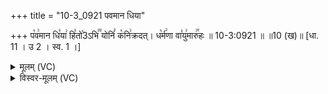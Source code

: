 +++
title = "10-3_0921 पवमान धिया"

+++
प꣡व꣢मान धि꣣या꣢ हि꣣तो꣡3ऽभि꣢꣫ योनिं꣣ क꣡नि꣢क्रदत्। ध꣡र्म꣢णा वा꣣यु꣢मारु꣢꣯हः ॥ 10-3:0921 ॥ ॥10 (ख)॥ [धा. 11 । उ 2 । स्व. 1 ।]

<details><summary>मूलम् (VC)</summary>

प꣡व꣢मान धि꣣या꣢ हि꣣तो꣡३ऽभि꣢꣫ योनिं꣣ क꣡नि꣢क्रदत् । ध꣡र्म꣢णा वा꣣यु꣢मारु꣢꣯हः ॥९२१॥
</details>

<details><summary>विस्वर-मूलम् (VC)</summary>

पवमान धिया हितो३ऽभि योनिं कनिक्रदत् । धर्मणा वायुमारुहः ॥९२१॥
</details>